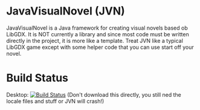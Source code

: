 # JavaVisualNovel (JVN)
JavaVisualNovel is a Java framework for creating visual novels based ob LibGDX. It is NOT currently a library and since most code must be written directly in the project, it is more like a template. Treat JVN like a typical LibGDX game except with some helper code that you can use start off your novel.

# Build Status
Desktop: [![Build Status](https://jenkins-nulldev.rhcloud.com:443/job/JavaVisualNovel/badge/icon)](https://jenkins-nulldev.rhcloud.com:443/job/JavaVisualNovel/) (Don't download this directly, you still ned the locale files and stuff or JVN will crash!)
